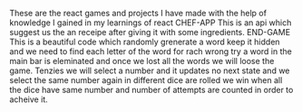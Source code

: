 These are the react games and projects I have made with the help of knowledge I gained in my learnings of react
CHEF-APP
  This is an api which suggest us the an receipe after giving it with some ingredients.
END-GAME
  This is a beautiful code which randomly grenerate a word keep it hidden and we need to find each letter of the word for rach wrong try a word in the main bar is eleminated and once we lost all the words we will loose the game.
Tenzies
  we will select a number and it updates no next state and we select the same number again in different dice are rolled we win when all the dice have same number and number of attempts are counted in order to acheive it.
